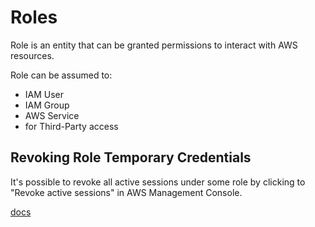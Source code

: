 # Roles

Role is an entity that can be granted permissions to interact with AWS resources.

Role can be assumed to:
- IAM User
- IAM Group
- AWS Service
- for Third-Party access

## Revoking Role Temporary Credentials

It's possible to revoke all active sessions under some role by clicking to "Revoke active sessions" in AWS Management Console.

[docs](https://docs.aws.amazon.com/IAM/latest/UserGuide/id_roles_use_revoke-sessions.html)
